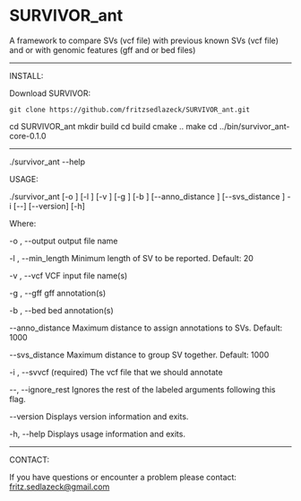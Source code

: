 # SURVIVOR_ant
A framework to compare SVs (vcf file) with previous known SVs (vcf file) and or with genomic features (gff and or bed files)

**************************************

INSTALL:

Download SURVIVOR:
```
git clone https://github.com/fritzsedlazeck/SURVIVOR_ant.git
```

cd SURVIVOR_ant
mkdir build
cd build
cmake ..
make
cd ../bin/survivor_ant-core-0.1.0


**************************************


 ./survivor_ant --help

USAGE: 

   ./survivor_ant  [-o <string>] [-l <int>] [-v <string>] [-g <string>] [-b
                   <string>] [--anno_distance <int>] [--svs_distance <int>]
                   -i <string> [--] [--version] [-h]


Where: 

   -o <string>,  --output <string>
      output file name

   -l <int>,  --min_length <int>
     Minimum length of SV to be reported. Default: 20

   -v <string>,  --vcf <string>
     VCF input file name(s)

   -g <string>,  --gff <string>
      gff annotation(s)

   -b <string>,  --bed <string>
      bed annotation(s)

   --anno_distance <int>
     Maximum distance to assign annotations to SVs. Default: 1000

   --svs_distance <int>
     Maximum distance to group SV together. Default: 1000

   -i <string>,  --svvcf <string>
     (required)  The vcf file that we should annotate

   --,  --ignore_rest
     Ignores the rest of the labeled arguments following this flag.

   --version
     Displays version information and exits.

   -h,  --help
     Displays usage information and exits.


**************************************
CONTACT:

If you have questions or encounter a problem please contact:
fritz.sedlazeck@gmail.com
